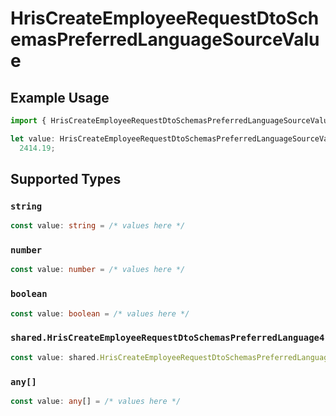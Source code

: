 # HrisCreateEmployeeRequestDtoSchemasPreferredLanguageSourceValue

## Example Usage

```typescript
import { HrisCreateEmployeeRequestDtoSchemasPreferredLanguageSourceValue } from "@stackone/stackone-client-ts/sdk/models/shared";

let value: HrisCreateEmployeeRequestDtoSchemasPreferredLanguageSourceValue =
  2414.19;
```

## Supported Types

### `string`

```typescript
const value: string = /* values here */
```

### `number`

```typescript
const value: number = /* values here */
```

### `boolean`

```typescript
const value: boolean = /* values here */
```

### `shared.HrisCreateEmployeeRequestDtoSchemasPreferredLanguage4`

```typescript
const value: shared.HrisCreateEmployeeRequestDtoSchemasPreferredLanguage4 = /* values here */
```

### `any[]`

```typescript
const value: any[] = /* values here */
```

